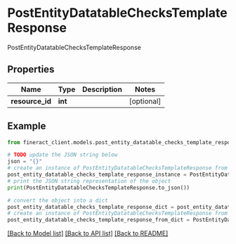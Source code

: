 # PostEntityDatatableChecksTemplateResponse

PostEntityDatatableChecksTemplateResponse

## Properties

Name | Type | Description | Notes
------------ | ------------- | ------------- | -------------
**resource_id** | **int** |  | [optional] 

## Example

```python
from fineract_client.models.post_entity_datatable_checks_template_response import PostEntityDatatableChecksTemplateResponse

# TODO update the JSON string below
json = "{}"
# create an instance of PostEntityDatatableChecksTemplateResponse from a JSON string
post_entity_datatable_checks_template_response_instance = PostEntityDatatableChecksTemplateResponse.from_json(json)
# print the JSON string representation of the object
print(PostEntityDatatableChecksTemplateResponse.to_json())

# convert the object into a dict
post_entity_datatable_checks_template_response_dict = post_entity_datatable_checks_template_response_instance.to_dict()
# create an instance of PostEntityDatatableChecksTemplateResponse from a dict
post_entity_datatable_checks_template_response_from_dict = PostEntityDatatableChecksTemplateResponse.from_dict(post_entity_datatable_checks_template_response_dict)
```
[[Back to Model list]](../README.md#documentation-for-models) [[Back to API list]](../README.md#documentation-for-api-endpoints) [[Back to README]](../README.md)


